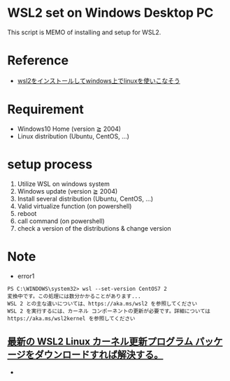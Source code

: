 # WSL2 set on Windows Desktop PC
This script is MEMO of installing and setup for WSL2.

# Reference
- [wsl2をインストールしてwindows上でlinuxを使いこなそう](https://www.geekfeed.co.jp/geekblog/wsl2-with-windows10-insider-preview-build)

# Requirement
- Windows10 Home (version ≧ 2004)
- Linux distribution  (Ubuntu, CentOS, ...)

# setup process
1. Utilize WSL on windows system
1. Windows update (version ≧ 2004)
1. Install several distribution (Ubuntu, CentOS, ...)
1. Valid virtualize function (on powershell)
1. reboot
1. call command (on powershell)
1. check a version of the distributions & change version

# Note
- error1

```
PS C:\WINDOWS\system32> wsl --set-version CentOS7 2
変換中です。この処理には数分かかることがあります...
WSL 2 との主な違いについては、https://aka.ms/wsl2 を参照してください
WSL 2 を実行するには、カーネル コンポーネントの更新が必要です。詳細については https://aka.ms/wsl2kernel を参照してください     
```

[最新の WSL2 Linux カーネル更新プログラム パッケージをダウンロードすれば解決する。](https://docs.microsoft.com/ja-jp/windows/wsl/wsl2-kernel)
- 
- 
